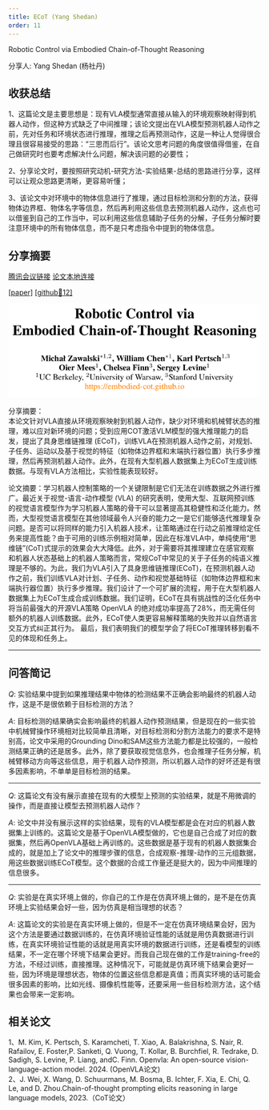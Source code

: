 ```yaml
---
title: ECoT (Yang Shedan)
order: 11
---
```


Robotic Control via Embodied Chain-of-Thought Reasoning

分享人: Yang Shedan (杨社丹) 

## 收获总结

1、这篇论文是主要思想是：现有VLA模型通常直接从输入的环境观察映射得到机器人动作，但这种方式缺乏了中间推理；该论文提出在VLA模型预测机器人动作之前，先对任务和环境状态进行推理，推理之后再预测动作，这是一种让人觉得很合理且很容易接受的思路：“三思而后行”。该论文思考问题的角度很值得借鉴，在自己做研究时也要考虑解决什么问题，解决该问题的必要性；  

2、分享论文时，要按照研究动机-研究方法-实验结果-总结的思路进行分享，这样可以让观众思路更清晰，更容易听懂；

3、该论文中对环境中的物体信息进行了推理，通过目标检测和分割的方法，获得物体边界框、物体名字等信息，然后再利用这些信息去预测机器人动作，这点也可以借鉴到自己的工作当中，可以利用这些信息辅助子任务的分解，子任务分解时要注意环境中的所有物体信息，而不是只考虑指令中提到的物体信息。




## 分享摘要



[腾讯会议链接](https://meeting.tencent.com/crm/2qdpyqRd15) [论文本地连接](/tinyweekly/papers/(ECoT)2407.08693v2.pdf) 

[[paper]](https://arxiv.org/abs/2407.08693) [[github🌟12]](https://github.com/MichalZawalski/embodied-CoT) 

![alt text](/tinyweekly/figs/0106_ECoT.png)


分享摘要：</br>
本论文针对VLA直接从环境观察映射到机器人动作，缺少对环境和机械臂状态的推理，难以应对新环境的问题；受到应用COT激活VLM模型的强大推理能力的启发，提出了具身思维链推理 (ECoT)，训练VLA在预测机器人动作之前，对规划、子任务、运动以及基于视觉的特征（如物体边界框和末端执行器位置）执行多步推理，然后再预测机器人动作。此外，在现有大型机器人数据集上为ECoT生成训练数据。与现有VLA方法相比，实验性能表现较好。  

论文摘要：学习机器人控制策略的一个关键限制是它们无法在训练数据之外进行推广。最近关于视觉-语言-动作模型 (VLA) 的研究表明，使用大型、互联网预训练的视觉语言模型作为学习机器人策略的骨干可以显著提高其稳健性和泛化能力。然而，大型视觉语言模型在其他领域最令人兴奋的能力之一是它们能够迭代推理复杂问题。是否可以将同样的能力引入机器人技术，让策略通过在行动之前推理给定任务来提高性能？由于可用的训练示例相对简单，因此在标准VLA中，单纯使用“思维链”(CoT)式提示的效果会大大降低。此外，对于需要将其推理建立在感官观察和机器人状态基础上的机器人策略而言，常规CoT中常见的关于子任务的纯语义推理是不够的。为此，我们为VLA引入了具身思维链推理(ECoT)，在预测机器人动作之前，我们训练VLA对计划、子任务、动作和视觉基础特征（如物体边界框和末端执行器位置）执行多步推理。我们设计了一个可扩展的流程，用于在大型机器人数据集上为ECoT生成合成训练数据。我们证明，ECoT在具有挑战性的泛化任务中将当前最强大的开源VLA策略 OpenVLA 的绝对成功率提高了28%，而无需任何额外的机器人训练数据。此外，ECoT使人类更容易解释策略的失败并以自然语言交互方式纠正其行为。 最后，我们表明我们的模型学会了将ECoT推理转移到看不见的体现和任务上。

---

## 问答简记        

$Q:$ 实验结果中提到如果推理结果中物体的检测结果不正确会影响最终的机器人动作，这是不是很依赖于目标检测的方法？  

$A:$ 目标检测的结果确实会影响最终的机器人动作预测结果，但是现在的一些实验中机械臂操作环境相对比较简单且清晰，对目标检测和分割方法能力的要求不是特别高，论文中采用的Grounding Dino和SAM这些方法能力都是比较强的，一般检测结果正确的还是居多。此外，除了要获取视觉信息外，也会推理子任务分解，机械臂移动方向等这些信息，用于机器人动作预测，所以机器人动作的好坏还是有很多因素影响，不单单是目标检测的结果。

---

$Q:$ 这篇论文有没有展示直接在现有的大模型上预测的实验结果，就是不用微调的操作，而是直接让模型去预测机器人动作？  

$A:$ 论文中并没有展示这样的实验结果，现有的VLA模型都是会在对应的机器人数据集上训练的。这篇论文是基于OpenVLA模型做的，它也是自己合成了对应的数据集，然后再OpenVLA基础上再训练的。这些数据是基于现有的机器人数据集合成的，就是加上了论文中的推理步骤的信息，合成观察-推理-动作的三元组数据，用这些数据训练ECoT模型。这个数据的合成工作量还是挺大的，因为中间推理的信息很多。

---
$Q:$ 实验是在真实环境上做的，你自己的工作是在仿真环境上做的，是不是在仿真环境上实验结果会好一些，因为仿真是相当理想的状态？  

$A:$ 这篇论文的实验是在真实环境上做的，但是不一定在仿真环境结果会好，因为这个方法是要通过数据训练的，在仿真环境验证性能的话就是用仿真数据进行训练，在真实环境验证性能的话就是用真实环境的数据进行训练，还是看模型的训练结果，不一定在哪个环境下结果会更好。而我自己现在做的工作是training-free的方法，不经过训练，直接推理。这种情况下，可能就是仿真环境下结果会更好一些，因为环境是理想状态，物体的位置这些信息都是真值；而真实环境的话可能会很多因素的影响，比如光线、摄像机性能等，还要采用一些目标检测方法，这个结果也会带来一定影响。

## 相关论文
1、M. Kim, K. Pertsch, S. Karamcheti, T. Xiao, A. Balakrishna, S. Nair, R. Rafailov, E. Foster,P. Sanketi, Q. Vuong, T. Kollar, B. Burchfiel, R. Tedrake, D. Sadigh, S. Levine, P. Liang, andC. Finn. Openvla: An open-source vision-language-action model. 2024. (OpenVLA论文)</br>
2、J. Wei, X. Wang, D. Schuurmans, M. Bosma, B. Ichter, F. Xia, E. Chi, Q. Le, and D. Zhou.Chain-of-thought prompting elicits reasoning in large language models, 2023.（CoT论文）





